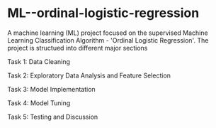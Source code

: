 # ML--ordinal-logistic-regression

A machine learning (ML) project focused on the supervised Machine Learning Classification Algorithm - 'Ordinal Logistic Regression'. The project is structued into different major sections 

Task 1: Data Cleaning

Task 2: Exploratory Data Analysis and Feature Selection

Task 3: Model Implementation

Task 4: Model Tuning 

Task 5: Testing and Discussion
